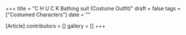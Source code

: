 +++
title = "C H U C K Bathing suit (Costume Outfit)"
draft = false
tags = ["Costumed Characters"]
date = ""

[Article]
contributors = []
gallery = []
+++